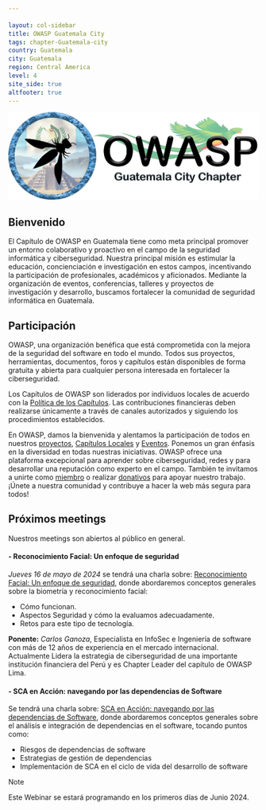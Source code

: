 ```yaml
---

layout: col-sidebar
title: OWASP Guatemala City
tags: chapter-Guatemala-city
country: Guatemala
city: Guatemala
region: Central America
level: 4
site_side: true
altfooter: true
---
```



<div align="center"><img src="assets/images/owasp-gt.png"></div>

## Bienvenido
El Capítulo de OWASP en Guatemala tiene como meta principal promover un entorno colaborativo y proactivo en el campo de la seguridad informática y ciberseguridad. Nuestra principal misión es estimular la educación, concienciación e investigación en estos campos, incentivando la participación de profesionales, académicos y aficionados. Mediante la organización de eventos, conferencias, talleres y proyectos de investigación y desarrollo, buscamos fortalecer la comunidad de seguridad informática en Guatemala.

## Participación

OWASP, una organización benéfica que está comprometida con la mejora de la seguridad del software en todo el mundo. Todos sus proyectos, herramientas, documentos, foros y capítulos están disponibles de forma gratuita y abierta para cualquier persona interesada en fortalecer la ciberseguridad.

Los Capítulos de OWASP son liderados por individuos locales de acuerdo con la [Política de los Capítulos](/www-policy/operational/chapters). Las contribuciones financieras deben realizarse únicamente a través de canales autorizados y siguiendo los procedimientos establecidos.

En OWASP, damos la bienvenida y alentamos la participación de todos en nuestros [proyectos](/projects/), [Capítulos Locales](/chapters/) y [Eventos](/events/). Ponemos un gran énfasis en la diversidad en todas nuestras iniciativas. OWASP ofrece una plataforma excepcional para aprender sobre ciberseguridad, redes y para desarrollar una reputación como experto en el campo. También te invitamos a unirte como [miembro](/membership/) o realizar [donativos](/donate/) para apoyar nuestro trabajo. ¡Únete a nuestra comunidad y contribuye a hacer la web más segura para todos!

## Próximos meetings 

Nuestros meetings son abiertos al público en general.

#### - Reconocimiento Facial: Un enfoque de seguridad
*Jueves 16 de mayo de 2024* se tendrá una charla sobre: [Reconocimiento Facial: Un enfoque de seguridad](), donde abordaremos conceptos generales sobre la biometría y reconocimiento facial:
- Cómo funcionan.
- Aspectos Seguridad y cómo la evaluamos adecuadamente.
- Retos para este tipo de tecnología.

**Ponente:** *Carlos Ganoza*, Especialista en InfoSec e Ingeniería de software con más de 12 años de experiencia en el mercado internacional. Actualmente Lidera la estrategia de ciberseguridad de una importante institución financiera del Perú y es Chapter Leader del capítulo de OWASP Lima.
  
#### - SCA en Acción: navegando por las dependencias de Software
Se tendrá una charla sobre: [SCA en Acción: navegando por las dependencias de Software](), donde abordaremos conceptos generales sobre el análisis e integración de dependencias en el software, tocando puntos como:
- Riesgos de dependencias de software
- Estrategias de gestión de dependencias
- Implementación de SCA en el ciclo de vida del desarrollo de software
> [!NOTE]
> Este Webinar se estará programando en los primeros días de Junio 2024.
